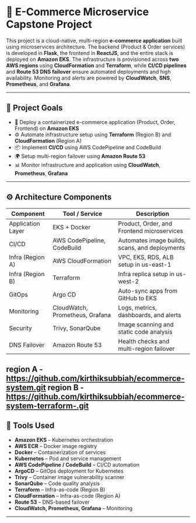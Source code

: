 # 🛒 E-Commerce Microservice Capstone Project

This project is a cloud-native, multi-region **e-commerce application** built using microservices architecture. The backend (Product & Order services) is developed in **Flask**, the frontend in **ReactJS**, and the entire stack is deployed on **Amazon EKS**. The infrastructure is provisioned across **two AWS regions** using **CloudFormation** and **Terraform**, while **CI/CD pipelines** and **Route 53 DNS failover** ensure automated deployments and high availability. Monitoring and alerts are powered by **CloudWatch**, **SNS**, **Prometheus**, and **Grafana**.

---

## 📌 Project Goals

- 🚀 Deploy a containerized e-commerce application (Product, Order, Frontend) on **Amazon EKS**
- ⚙️ Automate infrastructure setup using **Terraform** (Region B) and **CloudFormation** (Region A)
- 📦 Implement **CI/CD** using AWS CodePipeline and CodeBuild
- 🌍 Setup multi-region failover using **Amazon Route 53**
- 📊 Monitor infrastructure and application using **CloudWatch**, **Prometheus**, **Grafana**

---

## ⚙️ Architecture Components

| Component         | Tool / Service                    | Description                                           |
|------------------|------------------------------------|-------------------------------------------------------|
| Application Layer| EKS + Docker                       | Product, Order, and Frontend microservices           |
| CI/CD            | AWS CodePipeline, CodeBuild        | Automates image builds, scans, and deployments       |
| Infra (Region A) | AWS CloudFormation                 | VPC, EKS, RDS, ALB setup in us-east-1                |
| Infra (Region B) | Terraform                          | Infra replica setup in us-west-2                     |
| GitOps           | Argo CD                            | Auto-sync apps from GitHub to EKS                    |
| Monitoring       | CloudWatch, Prometheus, Grafana    | Logs, metrics, dashboards, and alerts                |
| Security         | Trivy, SonarQube                   | Image scanning and static code analysis              |
| DNS Failover     | Amazon Route 53                    | Health checks and multi-region failover              |

region A - https://github.com/kirthiksubbiah/ecommerce-system.git
region B - https://github.com/kirthiksubbiah/ecommerce-system-terraform-.git
---

## 🔧 Tools Used

- **Amazon EKS** – Kubernetes orchestration  
- **AWS ECR** – Docker image registry  
- **Docker** – Containerization of services  
- **Kubernetes** – Pod and service management  
- **AWS CodePipeline / CodeBuild** – CI/CD automation  
- **ArgoCD** – GitOps deployment for Kubernetes  
- **Trivy** – Container image vulnerability scanner  
- **SonarQube** – Code quality analysis  
- **Terraform** – Infra-as-code (Region B)  
- **CloudFormation** – Infra-as-code (Region A)  
- **Route 53** – DNS-based failover  
- **CloudWatch, Prometheus, Grafana** – Monitoring  

---
